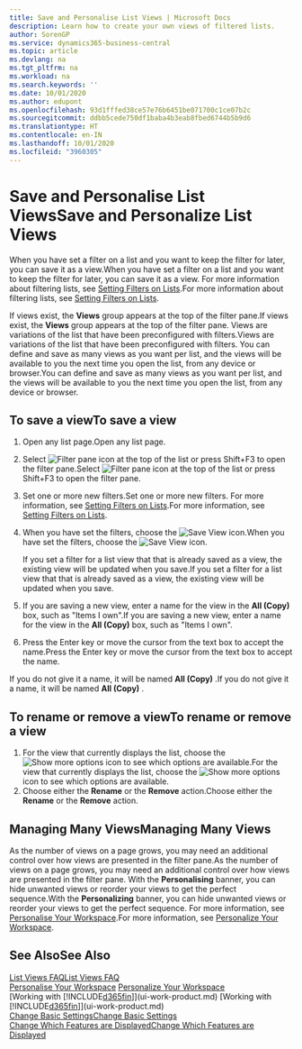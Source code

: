 ```yaml
---
title: Save and Personalise List Views | Microsoft Docs
description: Learn how to create your own views of filtered lists.
author: SorenGP
ms.service: dynamics365-business-central
ms.topic: article
ms.devlang: na
ms.tgt_pltfrm: na
ms.workload: na
ms.search.keywords: ''
ms.date: 10/01/2020
ms.author: edupont
ms.openlocfilehash: 93d1fffed38ce57e76b6451be071700c1ce07b2c
ms.sourcegitcommit: ddbb5cede750df1baba4b3eab8fbed6744b5b9d6
ms.translationtype: HT
ms.contentlocale: en-IN
ms.lasthandoff: 10/01/2020
ms.locfileid: "3960305"
---
```

# <a name="save-and-personalize-list-views"></a><span data-ttu-id="4b578-103">Save and Personalise List Views</span><span class="sxs-lookup"><span data-stu-id="4b578-103">Save and Personalize List Views</span></span>
<span data-ttu-id="4b578-104">When you have set a filter on a list and you want to keep the filter for later, you can save it as a view.</span><span class="sxs-lookup"><span data-stu-id="4b578-104">When you have set a filter on a list and you want to keep the filter for later, you can save it as a view.</span></span> <span data-ttu-id="4b578-105">For more information about filtering lists, see [Setting Filters on Lists](ui-enter-criteria-filters.md#setting-filters-on-lists).</span><span class="sxs-lookup"><span data-stu-id="4b578-105">For more information about filtering lists, see [Setting Filters on Lists](ui-enter-criteria-filters.md#setting-filters-on-lists).</span></span>

<span data-ttu-id="4b578-106">If views exist, the **Views** group appears at the top of the filter pane.</span><span class="sxs-lookup"><span data-stu-id="4b578-106">If views exist, the **Views** group appears at the top of the filter pane.</span></span> <span data-ttu-id="4b578-107">Views are variations of the list that have been preconfigured with filters.</span><span class="sxs-lookup"><span data-stu-id="4b578-107">Views are variations of the list that have been preconfigured with filters.</span></span> <span data-ttu-id="4b578-108">You can define and save as many views as you want per list, and the views will be available to you the next time you open the list, from any device or browser.</span><span class="sxs-lookup"><span data-stu-id="4b578-108">You can define and save as many views as you want per list, and the views will be available to you the next time you open the list, from any device or browser.</span></span>

## <a name="to-save-a-view"></a><span data-ttu-id="4b578-109">To save a view</span><span class="sxs-lookup"><span data-stu-id="4b578-109">To save a view</span></span>
1. <span data-ttu-id="4b578-110">Open any list page.</span><span class="sxs-lookup"><span data-stu-id="4b578-110">Open any list page.</span></span>
2. <span data-ttu-id="4b578-111">Select ![Filter pane icon](media/open-filter-pane-icon.png "Filter pane icon") at the top of the list or press Shift+F3 to open the filter pane.</span><span class="sxs-lookup"><span data-stu-id="4b578-111">Select ![Filter pane icon](media/open-filter-pane-icon.png "Filter pane icon") at the top of the list or press Shift+F3 to open the filter pane.</span></span>
3. <span data-ttu-id="4b578-112">Set one or more new filters.</span><span class="sxs-lookup"><span data-stu-id="4b578-112">Set one or more new filters.</span></span> <span data-ttu-id="4b578-113">For more information, see [Setting Filters on Lists](ui-enter-criteria-filters.md#setting-filters-on-lists).</span><span class="sxs-lookup"><span data-stu-id="4b578-113">For more information, see [Setting Filters on Lists](ui-enter-criteria-filters.md#setting-filters-on-lists).</span></span>
4. <span data-ttu-id="4b578-114">When you have set the filters, choose the ![Save View](media/save_view_icon.png "Save View") icon.</span><span class="sxs-lookup"><span data-stu-id="4b578-114">When you have set the filters, choose the ![Save View](media/save_view_icon.png "Save View") icon.</span></span>

    <span data-ttu-id="4b578-115">If you set a filter for a list view that that is already saved as a view, the existing view will be updated when you save.</span><span class="sxs-lookup"><span data-stu-id="4b578-115">If you set a filter for a list view that that is already saved as a view, the existing view will be updated when you save.</span></span>
5. <span data-ttu-id="4b578-116">If you are saving a new view, enter a name for the view in the **All (Copy)** box, such as "Items I own".</span><span class="sxs-lookup"><span data-stu-id="4b578-116">If you are saving a new view, enter a name for the view in the **All (Copy)** box, such as "Items I own".</span></span>
6. <span data-ttu-id="4b578-117">Press the Enter key or move the cursor from the text box to accept the name.</span><span class="sxs-lookup"><span data-stu-id="4b578-117">Press the Enter key or move the cursor from the text box to accept the name.</span></span>

<span data-ttu-id="4b578-118">If you do not give it a name, it will be named **All (Copy)** .</span><span class="sxs-lookup"><span data-stu-id="4b578-118">If you do not give it a name, it will be named **All (Copy)** .</span></span>

## <a name="to-rename-or-remove-a-view"></a><span data-ttu-id="4b578-119">To rename or remove a view</span><span class="sxs-lookup"><span data-stu-id="4b578-119">To rename or remove a view</span></span>
1. <span data-ttu-id="4b578-120">For the view that currently displays the list, choose the ![Show more options](media/show-more-options-icon.png "Show more options") icon to see which options are available.</span><span class="sxs-lookup"><span data-stu-id="4b578-120">For the view that currently displays the list, choose the ![Show more options](media/show-more-options-icon.png "Show more options") icon to see which options are available.</span></span>
2. <span data-ttu-id="4b578-121">Choose either the **Rename** or the **Remove** action.</span><span class="sxs-lookup"><span data-stu-id="4b578-121">Choose either the **Rename** or the **Remove** action.</span></span>

## <a name="managing-many-views"></a><span data-ttu-id="4b578-122">Managing Many Views</span><span class="sxs-lookup"><span data-stu-id="4b578-122">Managing Many Views</span></span>
<span data-ttu-id="4b578-123">As the number of views on a page grows, you may need an additional control over how views are presented in the filter pane.</span><span class="sxs-lookup"><span data-stu-id="4b578-123">As the number of views on a page grows, you may need an additional control over how views are presented in the filter pane.</span></span> <span data-ttu-id="4b578-124">With the **Personalising** banner, you can hide unwanted views or reorder your views to get the perfect sequence.</span><span class="sxs-lookup"><span data-stu-id="4b578-124">With the **Personalizing** banner, you can hide unwanted views or reorder your views to get the perfect sequence.</span></span> <span data-ttu-id="4b578-125">For more information, see [Personalise Your Workspace](ui-personalization-user.md).</span><span class="sxs-lookup"><span data-stu-id="4b578-125">For more information, see [Personalize Your Workspace](ui-personalization-user.md).</span></span>

## <a name="see-also"></a><span data-ttu-id="4b578-126">See Also</span><span class="sxs-lookup"><span data-stu-id="4b578-126">See Also</span></span>
[<span data-ttu-id="4b578-127">List Views FAQ</span><span class="sxs-lookup"><span data-stu-id="4b578-127">List Views FAQ</span></span>](ui-views-faq.md)  
<span data-ttu-id="4b578-128">[Personalise Your Workspace](ui-personalization-user.md)  </span><span class="sxs-lookup"><span data-stu-id="4b578-128">[Personalize Your Workspace](ui-personalization-user.md)  </span></span>  
<span data-ttu-id="4b578-129">[Working with [!INCLUDE[d365fin](includes/d365fin_md.md)]](ui-work-product.md)  </span><span class="sxs-lookup"><span data-stu-id="4b578-129">[Working with [!INCLUDE[d365fin](includes/d365fin_md.md)]](ui-work-product.md)  </span></span>  
[<span data-ttu-id="4b578-130">Change Basic Settings</span><span class="sxs-lookup"><span data-stu-id="4b578-130">Change Basic Settings</span></span>](ui-change-basic-settings.md)  
[<span data-ttu-id="4b578-131">Change Which Features are Displayed</span><span class="sxs-lookup"><span data-stu-id="4b578-131">Change Which Features are Displayed</span></span>](ui-experiences.md)  
